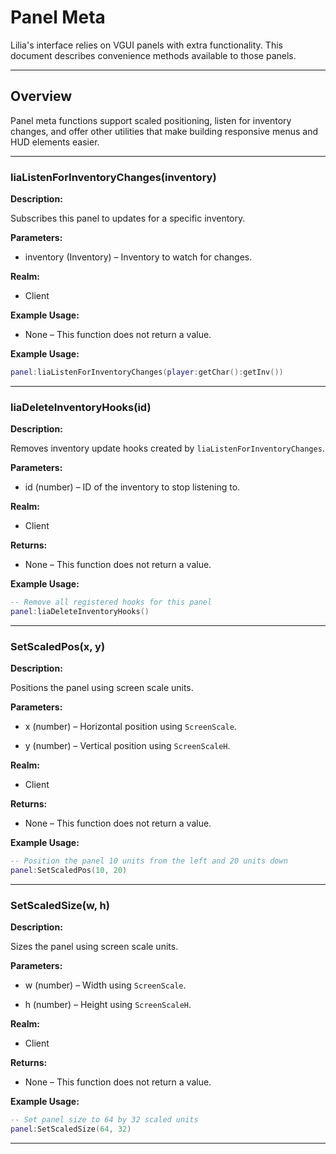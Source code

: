 # Panel Meta

Lilia's interface relies on VGUI panels with extra functionality. This document describes convenience methods available to those panels.

---

## Overview

Panel meta functions support scaled positioning, listen for inventory changes, and offer other utilities that make building responsive menus and HUD elements easier.

---

### liaListenForInventoryChanges(inventory)

**Description:**

Subscribes this panel to updates for a specific inventory.

**Parameters:**

* inventory (Inventory) – Inventory to watch for changes.


**Realm:**

* Client


**Example Usage:**

* None – This function does not return a value.


**Example Usage:**

```lua
panel:liaListenForInventoryChanges(player:getChar():getInv())
```

---

### liaDeleteInventoryHooks(id)

**Description:**

Removes inventory update hooks created by `liaListenForInventoryChanges`.

**Parameters:**

* id (number) – ID of the inventory to stop listening to.


**Realm:**

* Client


**Returns:**

* None – This function does not return a value.


**Example Usage:**

```lua
-- Remove all registered hooks for this panel
panel:liaDeleteInventoryHooks()
```

---

### SetScaledPos(x, y)

**Description:**

Positions the panel using screen scale units.

**Parameters:**

* x (number) – Horizontal position using `ScreenScale`.


* y (number) – Vertical position using `ScreenScaleH`.


**Realm:**

* Client


**Returns:**

* None – This function does not return a value.


**Example Usage:**

```lua
-- Position the panel 10 units from the left and 20 units down
panel:SetScaledPos(10, 20)
```

---

### SetScaledSize(w, h)

**Description:**

Sizes the panel using screen scale units.

**Parameters:**

* w (number) – Width using `ScreenScale`.


* h (number) – Height using `ScreenScaleH`.


**Realm:**

* Client


**Returns:**

* None – This function does not return a value.


**Example Usage:**

```lua
-- Set panel size to 64 by 32 scaled units
panel:SetScaledSize(64, 32)
```

---
